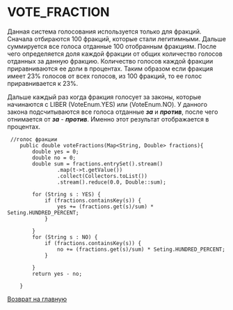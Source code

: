 # VOTE_FRACTION 
Данная система голосования используется только для фракций.
Сначала отбираются 100 фракций, которые стали легитимными.
Дальше суммируется все голоса отданные 100 отобранным фракциям.
После чего определяется доля каждой фракции от общих количество 
голосов отданных за данную фракцию.
Количество голосов каждой фракции приравниваются ее доли в процентах.
Таким образом если фракция имеет 23% голосов от всех голосов, из
100 фракций, то ее голос приравнивается к 23%.

Дальше каждый раз когда фракция голосует за законы,
которые начинаются с LIBER (VoteEnum.YES) или (VoteEnum.NO).
У данного закона подсчитываются все голоса отданные ***за***
и ***против***, после чего отнимается от ***за*** - ***против***.
Именно этот результат отображается в процентах.

````
 //голос фракции
    public double voteFractions(Map<String, Double> fractions){
        double yes = 0;
        double no = 0;
        double sum = fractions.entrySet().stream()
                .map(t->t.getValue())
                .collect(Collectors.toList())
                .stream().reduce(0.0, Double::sum);

        for (String s : YES) {
            if (fractions.containsKey(s)) {
                yes += (fractions.get(s)/sum) * Seting.HUNDRED_PERCENT;
            }

        }
        for (String s : NO) {
            if (fractions.containsKey(s)) {
                no += (fractions.get(s)/sum) * Seting.HUNDRED_PERCENT;
            }

        }
        return yes - no;

    }

````

[Возврат на главную](../documentation/documentationRus.md)